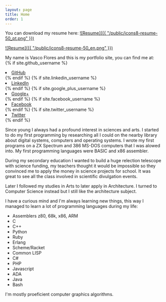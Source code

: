 ```yaml
---
layout: page
title: Home
order: 1
---
```



You can download my resume here:
[![Resume]({{ "/public/icons8-resume-50_pt.png" }})](/public/CV-Europass-20171218-Flores-PT.pdf)

[![Resume]({{ "/public/icons8-resume-50_en.png" }})](/public/CV-Europass-20171218-Flores-EN.pdf)

My name is Vasco Flores and this is my portfolio site, you can find me at:
{% if site.github_username %}
  <li>
    <a href="https://github.com/{{ site.github_username }}">
      <i class="fa fa-github"></i> GitHub
    </a>
  </li>
{% endif %}
{% if site.linkedin_username %}
  <li>
    <a href="https://linkedin.com/in/{{ site.linkedin_username }}">
      <i class="fa fa-linkedin"></i> LinkedIn
    </a>
  </li>
{% endif %}
{% if site.google_plus_username %}
  <li>
    <a href="https://plus.google.com/{{ site.google_plus_username }}">
      <i class="fa fa-google-plus"></i> Google+
    </a>
  </li>
{% endif %}
{% if site.facebook_username %}
  <li>
    <a href="https://www.facebook.com/{{ site.facebook_username }}">
      <i class="fa fa-facebook"></i> Facebook
    </a>
  </li>
{% endif %} 
{% if site.twitter_username %}
  <li>
    <a href="https://twitter.com/{{ site.twitter_username }}">
      <i class="fa fa-twitter"></i> Twitter
    </a>
  </li>
{% endif %}

Since young I always had a profound interest in sciences and arts.
I started to do my first programming by researching all I could on the nearby
library about digital systems, computers and operating systems.
I wrote my first programs on a ZX Spectrum and 386 MS-DOS computers that I was
alowed into. My first programming languages were BASIC and x86 assembler.

During my secondary education I wanted to build a huge relection telescope with
science funding, my teachers thought it would be impossible so they convinced me
to apply the money in science projects for school. It was great to see all the
class involved in scientific divulgation events.

Later I followed my studies in Arts to later apply in Architecture. I turned to
Computer Science instead but I still like the architecture subject.

I have a curious mind and I'm always learning new things, this way I managed to
learn a lot of programming languages during my life:
- Assemblers z80, 68k, x86, ARM
- C
- C++
- Python
- Ruby
- Erlang
- Scheme/Racket
- Common LISP
- C#
- PHP
- Javascript
- ADA
- Java
- Bash

I'm mostly proeficient computer graphics algorithms.
